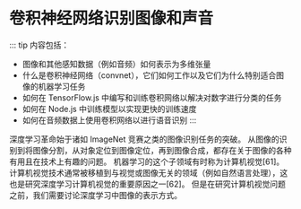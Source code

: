 # 卷积神经网络识别图像和声音

::: tip 内容包括：

- 图像和其他感知数据（例如音频）如何表示为多维张量
- 什么是卷积神经网络（convnet），它们如何工作以及它们为什么特别适合图像的机器学习任务
- 如何在 TensorFlow.js 中编写和训练卷积网络以解决对数字进行分类的任务
- 如何在 Node.js 中训练模型以实现更快的训练速度
- 如何在音频数据上使用卷积网络以进行语音识别
  :::

深度学习革命始于诸如 ImageNet 竞赛之类的图像识别任务的突破。 从图像的识别到将图像分割，从对象定位到图像定位，再到图像合成，都存在关于图像的各种有用且在技术上有趣的问题。 机器学习的这个子领域有时称为计算机视觉[61]。 计算机视觉技术通常被移植到与视觉或图像无关的领域（例如自然语言处理），这也是研究深度学习计算机视觉的重要原因之一[62]。 但是在研究计算机视觉问题之前，我们需要讨论深度学习中图像的表示方式。
